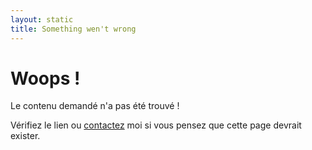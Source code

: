 ```yaml
---
layout: static
title: Something wen't wrong
---
```


# Woops !

Le contenu demandé n'a pas été trouvé !

Vérifiez le lien ou [contactez](/) moi si vous pensez que cette page devrait exister.
